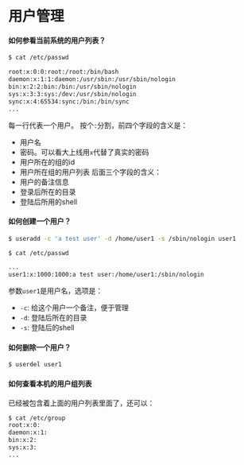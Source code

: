 # 用户管理

#### 如何参看当前系统的用户列表？

``` bash
$ cat /etc/passwd

root:x:0:0:root:/root:/bin/bash
daemon:x:1:1:daemon:/usr/sbin:/usr/sbin/nologin
bin:x:2:2:bin:/bin:/usr/sbin/nologin
sys:x:3:3:sys:/dev:/usr/sbin/nologin
sync:x:4:65534:sync:/bin:/bin/sync
...
```
每一行代表一个用户。
按个`:`分割，前四个字段的含义是：
- 用户名
- 密码。可以看大上线用`x`代替了真实的密码
- 用户所在的组的id
- 用户所在组的用户列表
后面三个字段的含义：
- 用户的备注信息
- 登录后所在的目录
- 登陆后所用的shell

#### 如何创建一个用户？
``` bash
$ useradd -c 'a test user' -d /home/user1 -s /sbin/nologin user1

$ cat /etc/passwd

...
user1:x:1000:1000:a test user:/home/user1:/sbin/nologin
```
参数`user1`是用户名，选项是：
- `-c`: 给这个用户一个备注，便于管理
- `-d`: 登陆后所在的目录
- `-s`: 登陆后的shell

#### 如何删除一个用户？
``` bash
$ userdel user1
```

#### 如何查看本机的用户组列表
已经被包含着上面的用户列表里面了，还可以：
``` bash
$ cat /etc/group
root:x:0:
daemon:x:1:
bin:x:2:
sys:x:3:
...
```
